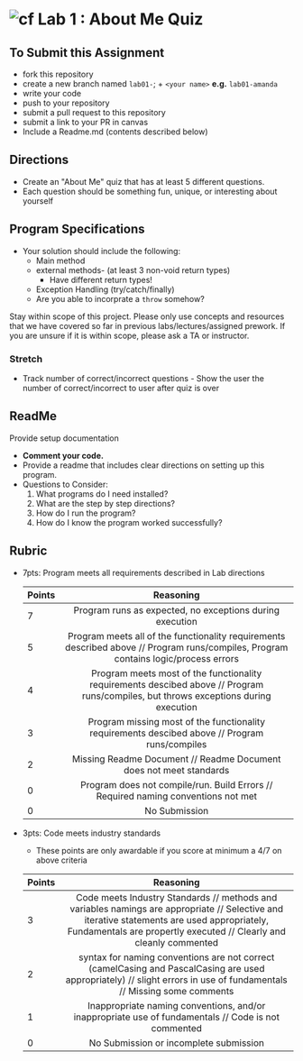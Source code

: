 ![cf](http://i.imgur.com/7v5ASc8.png) Lab 1 : About Me Quiz
=====================================

## To Submit this Assignment

- fork this repository
- create a new branch named `lab01-`; + `<your name>` **e.g.** `lab01-amanda`
- write your code
- push to your repository
- submit a pull request to this repository
- submit a link to your PR in canvas
- Include a Readme.md (contents described below)

## Directions
- Create an "About Me" quiz that has at least 5 different questions. 
- Each question should be something fun, unique, or interesting about yourself

## Program Specifications
- Your solution should include the following:
    - Main method
	- external methods- (at least 3 non-void return types)
		- Have different return types!
	- Exception Handling (try/catch/finally)
	- Are you able to incorprate a `throw` somehow? 
	
Stay within scope of this project. Please only use concepts and resources that we have covered so far in previous labs/lectures/assigned prework. 
If you are unsure if it is within scope, please ask a TA or instructor.


### Stretch

- Track number of correct/incorrect questions 
      - Show the user the number of correct/incorrect to user after quiz is over

## ReadMe

Provide setup documentation 

- **Comment your code.**
- Provide a readme that includes clear directions on setting up this program.
- Questions to Consider: 
	1. What programs do I need installed?
	1. What are the step by step directions?
	1. How do I run the program?
	1. How do I know the program worked successfully?

## Rubric
- 7pts: Program meets all requirements described in Lab directions

	Points  | Reasoning | 
	 ------------ | :-----------: | 
	7       | Program runs as expected, no exceptions during execution |
	5       | Program meets all of the  functionality requirements described above // Program runs/compiles, Program contains logic/process errors|
	4       | Program meets most of the functionality requirements descibed above // Program runs/compiles, but throws exceptions during execution |
	3       | Program missing most of the functionality requirements descibed above // Program runs/compiles |
	2       | Missing Readme Document // Readme Document does not meet standards |
	0       | Program does not compile/run. Build Errors // Required naming conventions not met |
	0       | No Submission |

- 3pts: Code meets industry standards
	- These points are only awardable if you score at minimum a 4/7 on above criteria

	Points  | Reasoning | 
	 ------------ | :-----------: | 
	3       | Code meets Industry Standards // methods and variables namings are appropriate // Selective and iterative statements are used appropriately, Fundamentals are propertly executed // Clearly and cleanly commented |
	2       | syntax for naming conventions are not correct (camelCasing and PascalCasing are used appropriately) // slight errors in use of fundamentals // Missing some comments |
	1       | Inappropriate naming conventions, and/or inappropriate use of fundamentals // Code is not commented  |
	0       | No Submission or incomplete submission |

